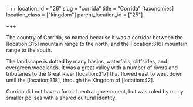 +++
location_id = "26"
slug = "corrida"
title = "Corrida"
[taxonomies]
location_class = ["kingdom"]
parent_location_id = ["25"]

+++

The country of Corrida, so named because it was a corridor between the \[location:315\] mountain range to the north, and the \[location:316\] mountain range to the south.

The landscape is dotted by many basins, waterfalls, cliffsides, and evergreen woodlands. It was a great valley with a number of rivers and tributaries to the Great River \[location:317\] that flowed east to west down until the \[location:318\], through the Kingdom of \[location:42\].

Corrida did not have a formal central government, but was ruled by many smaller polises with a shared cultural identity.
